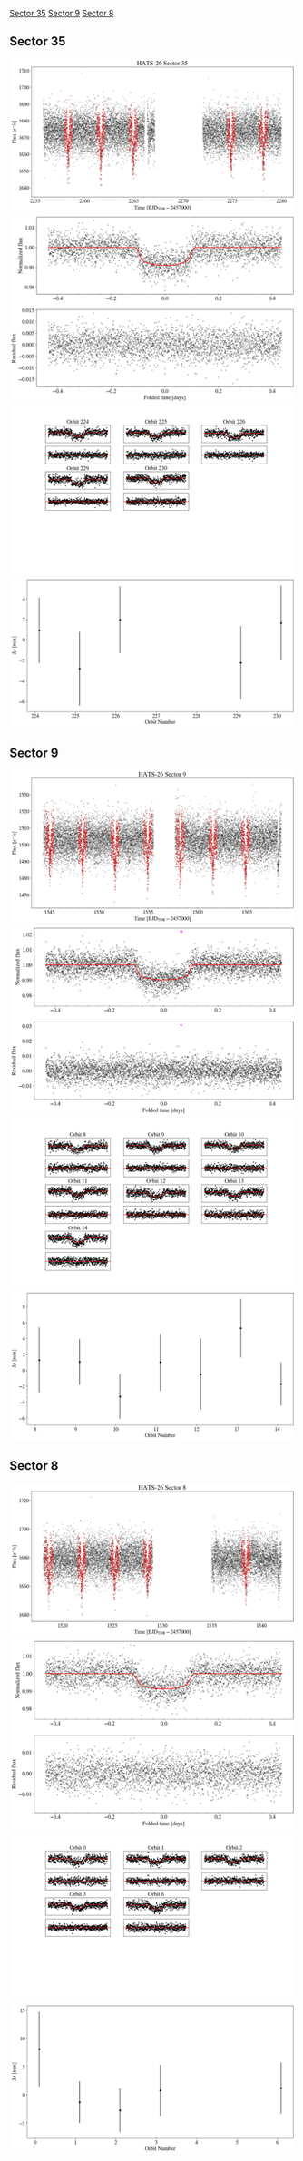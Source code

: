 [Sector 35](#sector35)
[Sector 9](#sector9)
[Sector 8](#sector8)

<a name = "sector35"></a>
## Sector 35
![alt text](/tt/HATS-26_Sector_35/HATS-26_Sector_35_a_TimeSeries.png)
![alt text](/tt/HATS-26_Sector_35/HATS-26_Sector_35_b_FoldedLightCurve.png)
![alt text](/tt/HATS-26_Sector_35/HATS-26_Sector_35_b_IndividualTransitsWithFit.png)
![alt text](/tt/HATS-26_Sector_35/HATS-26_Sector_35_c_TimingResiduals.png)

<a name = "sector9"></a>
## Sector 9
![alt text](/tt/HATS-26_Sector_9/HATS-26_Sector_9_a_TimeSeries.png)
![alt text](/tt/HATS-26_Sector_9/HATS-26_Sector_9_b_FoldedLightCurve.png)
![alt text](/tt/HATS-26_Sector_9/HATS-26_Sector_9_b_IndividualTransitsWithFit.png)
![alt text](/tt/HATS-26_Sector_9/HATS-26_Sector_9_c_TimingResiduals.png)

<a name = "sector8"></a>
## Sector 8
![alt text](/tt/HATS-26_Sector_8/HATS-26_Sector_8_a_TimeSeries.png)
![alt text](/tt/HATS-26_Sector_8/HATS-26_Sector_8_b_FoldedLightCurve.png)
![alt text](/tt/HATS-26_Sector_8/HATS-26_Sector_8_b_IndividualTransitsWithFit.png)
![alt text](/tt/HATS-26_Sector_8/HATS-26_Sector_8_c_TimingResiduals.png)

